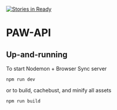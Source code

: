 [![Stories in Ready](https://badge.waffle.io/istrategylabs/paw.png?label=ready&title=Ready)](https://waffle.io/istrategylabs/paw)

# PAW-API

## Up-and-running

To start Nodemon +  Browser Sync server

```
npm run dev
```

or to build, cachebust, and minify all assets

```
npm run build
```

